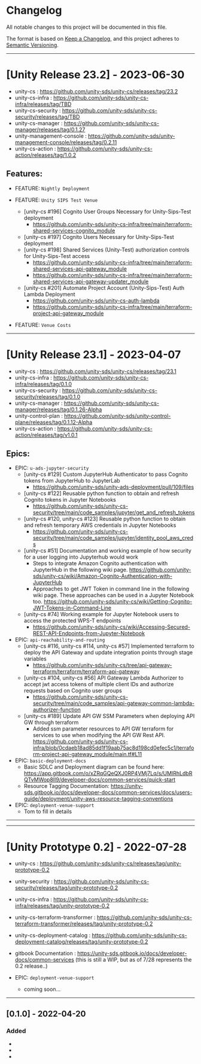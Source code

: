 # Changelog

All notable changes to this project will be documented in this file.

The format is based on [Keep a Changelog](https://keepachangelog.com/en/1.0.0/),
and this project adheres to [Semantic Versioning](https://semver.org/spec/v2.0.0.html).

--------
# [Unity Release 23.2] - 2023-06-30

- unity-cs : https://github.com/unity-sds/unity-cs/releases/tag/23.2
- unity-cs-infra : https://github.com/unity-sds/unity-cs-infra/releases/tag/TBD
- unity-cs-security : https://github.com/unity-sds/unity-cs-security/releases/tag/TBD
- unity-cs-manager : https://github.com/unity-sds/unity-cs-manager/releases/tag/0.1.27
- unity-management-console :  https://github.com/unity-sds/unity-management-console/releases/tag/0.2.11
- unity-cs-action : https://github.com/unity-sds/unity-cs-action/releases/tag/1.0.2

## Features:
- FEATURE:  `Nightly Deployment`
- FEATURE:  `Unity SIPS Test Venue`
    - [unity-cs #196] Cognito User Groups Necessary for Unity-Sips-Test deployment
        - https://github.com/unity-sds/unity-cs-infra/tree/main/terraform-shared-services-cognito_module
    - [unity-cs #197] Cognito Users Necessary for Unity-Sips-Test deployment
    - [unity-cs #198] Shared Services (Unity-Test) authorization controls for Unity-Sips-Test access
        - https://github.com/unity-sds/unity-cs-infra/tree/main/terraform-shared-services-api-gateway_module
        - https://github.com/unity-sds/unity-cs-infra/tree/main/terraform-shared-services-api-gateway-updater_module    
    - [unity-cs #201] Automate Project Account (Unity-Sips-Test) Auth Lambda Deployment
        - https://github.com/unity-sds/unity-cs-auth-lambda
        - https://github.com/unity-sds/unity-cs-infra/tree/main/terraform-project-api-gateway_module
          
- FEATURE:  `Venue Costs`


--------
# [Unity Release 23.1] - 2023-04-07

- unity-cs : https://github.com/unity-sds/unity-cs/releases/tag/23.1
- unity-cs-infra : https://github.com/unity-sds/unity-cs-infra/releases/tag/0.1.0
- unity-cs-security : https://github.com/unity-sds/unity-cs-security/releases/tag/0.1.0
- unity-cs-manager : https://github.com/unity-sds/unity-cs-manager/releases/tag/0.1.26-Alpha
- unity-control-plan :  https://github.com/unity-sds/unity-control-plane/releases/tag/0.1.12-Alpha
- unity-cs-action : https://github.com/unity-sds/unity-cs-action/releases/tag/v1.0.1

## Epics:
- EPIC: `u-ads-jupyter-security`
    - [unity-cs #129] Custom JupyterHub Authenticator to pass Cognito tokens from JupyterHub to JupyterLab
      - https://github.com/unity-sds/unity-ads-deployment/pull/109/files
    - [unity-cs #122] Reusable python function to obtain and refresh Cognito tokens in Jupyter Notebooks
      - https://github.com/unity-sds/unity-cs-security/tree/main/code_samples/jupyter/get_and_refresh_tokens
    - [unity-cs #120, unity-cs #123] Reusable python function to obtain and refresh temporary AWS credentials in Jupyter Notebooks
      - https://github.com/unity-sds/unity-cs-security/tree/main/code_samples/jupyter/identity_pool_aws_creds
    - [unity-cs #51] Documentation and working example of how security for a user logging into Jupyterhub would work
      - Steps to integrate Amazon Cognito authentication with JupyterHub in the following wiki page.
        https://github.com/unity-sds/unity-cs/wiki/Amazon-Cognito-Authentication-with-JupyterHub
      - Approaches to get JWT Token in command line in the following wiki page. These approaches can be used in a Jupyter Notebook too.
        https://github.com/unity-sds/unity-cs/wiki/Getting-Cognito-JWT-Tokens-in-Command-Line
    - [unity-cs #74] Working example for Jupyter Notebook users to access the protected WPS-T endpoints
      - https://github.com/unity-sds/unity-cs/wiki/Accessing-Secured-REST-API-Endpoints-from-Jupyter-Notebook
- EPIC: `api-reachability-and-routing`
    - [unity-cs #116, unity-cs #114, unity-cs #57] Implemented terraform to deploy the API Gateway and update integration points through stage variables
      - https://github.com/unity-sds/unity-cs/tree/api-gateway-terraform/terraform/terraform-api-gateway
    - [unity-cs #104, unity-cs #56] API Gateway Lambda Authorizer to accept jwt access tokens of multiple client IDs and authorize requests based on Cognito user groups
      - https://github.com/unity-sds/unity-cs-security/tree/main/code_samples/api-gateway-common-lambda-authorizer-function
    - [unity-cs #189] Update API GW SSM Parameters when deploying API GW through terraform
      - Added ssm parameter resources to API GW terraform for services to use when modifying the API GW Rest API.
        https://github.com/unity-sds/unity-cs-infra/blob/0cdaeb18ad85dd1f19aab75ac8d198cd0efec5c1/terraform-project-api-gateway_module/main.tf#L11
- EPIC: `basic-deployment-docs`
  - Basic SDLC and Deployment diagram can be found here:  https://app.gitbook.com/o/xZRqGQeQXJ0RP4VMj7Lq/s/UMIRhLdbRQTvMWop8Il9/developer-docs/common-services/quick-start
  - Resource Tagging Documentation:  https://unity-sds.gitbook.io/docs/developer-docs/common-services/docs/users-guide/deployment/unity-aws-resource-tagging-conventions
- EPIC: `deployment-venue-support`
  - Tom to fill in details  

------------

--------
# [Unity Prototype 0.2] - 2022-07-28

- unity-cs : https://github.com/unity-sds/unity-cs/releases/tag/unity-prototype-0.2
- unity-security : https://github.com/unity-sds/unity-cs-security/releases/tag/unity-prototype-0.2 
- unity-cs-infra : https://github.com/unity-sds/unity-cs-infra/releases/tag/unity-prototype-0.2
- unity-cs-terraform-transformer : https://github.com/unity-sds/unity-cs-terraform-transformer/releases/tag/unity-prototype-0.2
- unity-cs-deployment-catalog : https://github.com/unity-sds/unity-cs-deployment-catalog/releases/tag/unity-prototype-0.2
- gitbook Documentation : https://unity-sds.gitbook.io/docs/developer-docs/common-services (this is still a WIP, but as of 7/28 represents the 0.2 release..)


- EPIC: `deployment-venue-support`
  - coming soon...

---------------
## [0.1.0] - 2022-04-20

### Added 

- 
-
-
